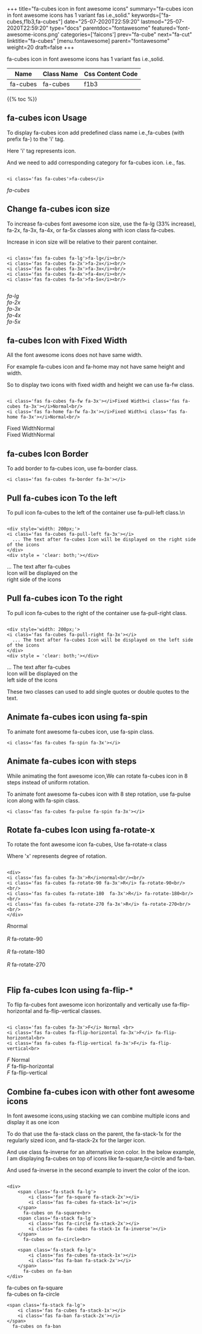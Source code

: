 +++
title="fa-cubes icon in font awesome icons"
summary="fa-cubes icon in font awesome icons has 1 variant fas i.e.,solid."
keywords=["fa-cubes,f1b3,fa-cubes"]
date="25-07-2020T22:59:20"
lastmod="25-07-2020T22:59:20"
type="docs"
parentdoc="fontawesome"
featured='font-awesome-icons.png'
categories=['faicons']
prev="fa-cube"
next="fa-cut"
linktitle="fa-cubes"
[menu.fontawesome]
parent="fontawesome"
weight=20
draft=false
+++


fa-cubes icon in font awesome icons has 1 variant fas i.e.,solid.

<div class='table-responsive'><table class='table'><thead><tr><th>Name</th><th>Class Name</th><th>Css Content Code</th></tr></thead><tbody><tr><td>fa-cubes</td><td>fa-cubes</td><td>f1b3</td></tr></tbody></table></div>


{{% toc %}}


## fa-cubes icon Usage

To display fa-cubes icon add predefined class name i.e.,fa-cubes (with prefix fa-) to the 'i' tag.

Here 'i' tag represents icon.

And we need to add corresponding category for fa-cubes icon. i.e., fas.


```

<i class='fas fa-cubes'>fa-cubes</i>
```

<i class='fas fa-cubes'>fa-cubes</i>




## Change fa-cubes icon size
To increase fa-cubes font awesome icon size, use the fa-lg (33% increase), fa-2x, fa-3x, fa-4x, or fa-5x classes along with icon class fa-cubes.

Increase in icon size will be relative to their parent container. 

```

<i class='fas fa-cubes fa-lg'>fa-lg</i><br/>
<i class='fas fa-cubes fa-2x'>fa-2x</i><br/>
<i class='fas fa-cubes fa-3x'>fa-3x</i><br/>
<i class='fas fa-cubes fa-4x'>fa-4x</i><br/>
<i class='fas fa-cubes fa-5x'>fa-5x</i><br/>
            
```

<i class='fas fa-cubes fa-lg'>fa-lg</i><br/>
<i class='fas fa-cubes fa-2x'>fa-2x</i><br/>
<i class='fas fa-cubes fa-3x'>fa-3x</i><br/>
<i class='fas fa-cubes fa-4x'>fa-4x</i><br/>
<i class='fas fa-cubes fa-5x'>fa-5x</i><br/>
            



## fa-cubes Icon with Fixed Width 

All the font awesome icons does not have same width.

For example fa-cubes icon and fa-home may not have same height and width.

So to display two icons with fixed width and height we can use fa-fw class.


```

<i class='fas fa-cubes fa-fw fa-3x'></i>Fixed Width<i class='fas fa-cubes fa-3x'></i>Normal<br/>
<i class='fas fa-home fa-fw fa-3x'></i>Fixed Width<i class='fas fa-home fa-3x'></i>Normal<br/>
```

<i class='fas fa-cubes fa-fw fa-3x'></i>Fixed Width<i class='fas fa-cubes fa-3x'></i>Normal<br/>
<i class='fas fa-home fa-fw fa-3x'></i>Fixed Width<i class='fas fa-home fa-3x'></i>Normal<br/>



## fa-cubes Icon Border 

To add border to fa-cubes icon, use fa-border class.


```
<i class='fas fa-cubes fa-border fa-3x'></i>

```
<i class='fas fa-cubes fa-border fa-3x'></i>





## Pull fa-cubes icon To the left

To pull icon fa-cubes to the left of the container use fa-pull-left class.\n

```

<div style='width: 200px;'>
<i class='fas fa-cubes fa-pull-left fa-3x'></i>
  ... The text after fa-cubes Icon will be displayed on the right side of the icons
</div>
<div style = 'clear: both;'></div>
```

<div style='width: 200px;'>
<i class='fas fa-cubes fa-pull-left fa-3x'></i>
  ... The text after fa-cubes Icon will be displayed on the right side of the icons
</div>
<div style = 'clear: both;'></div>




## Pull fa-cubes icon To the right
To pull icon fa-cubes to the right of the container use fa-pull-right class.

```

<div style='width: 200px;'>
<i class='fas fa-cubes fa-pull-right fa-3x'></i>
  ... The text after fa-cubes Icon will be displayed on the left side of the icons
</div>
<div style = 'clear: both;'></div>
```

<div style='width: 200px;'>
<i class='fas fa-cubes fa-pull-right fa-3x'></i>
  ... The text after fa-cubes Icon will be displayed on the left side of the icons
</div>
<div style = 'clear: both;'></div>

These two classes can used to add single quotes or double quotes to the text.


## Animate fa-cubes icon using fa-spin
To animate font awesome fa-cubes icon, use fa-spin class.

```
<i class='fas fa-cubes fa-spin fa-3x'></i>
```
<i class='fas fa-cubes fa-spin fa-3x'></i>




## Animate fa-cubes icon with steps
While animating the font awesome icon,We can rotate fa-cubes icon in 8 steps instead of uniform rotation.

To animate font awesome fa-cubes icon with 8 step rotation, use fa-pulse icon along with fa-spin class.


```
<i class='fas fa-cubes fa-pulse fa-spin fa-3x'></i>

```
<i class='fas fa-cubes fa-pulse fa-spin fa-3x'></i>





## Rotate fa-cubes Icon using fa-rotate-x
To rotate the font awesome icon fa-cubes, Use fa-rotate-x class

Where 'x' represents degree of rotation.


```

<div>
<i class='fas fa-cubes fa-3x'>R</i>normal<br/><br/>
<i class='fas fa-cubes fa-rotate-90 fa-3x'>R</i> fa-rotate-90<br/><br/> 
<i class='fas fa-cubes fa-rotate-180  fa-3x'>R</i> fa-rotate-180<br/><br/> 
<i class='fas fa-cubes fa-rotate-270 fa-3x'>R</i> fa-rotate-270<br/><br/>
</div>
```

<div>
<i class='fas fa-cubes fa-3x'>R</i>normal<br/><br/>
<i class='fas fa-cubes fa-rotate-90 fa-3x'>R</i> fa-rotate-90<br/><br/> 
<i class='fas fa-cubes fa-rotate-180  fa-3x'>R</i> fa-rotate-180<br/><br/> 
<i class='fas fa-cubes fa-rotate-270 fa-3x'>R</i> fa-rotate-270<br/><br/>
</div>




## Flip fa-cubes Icon using fa-flip-*
To flip fa-cubes font awesome icon horizontally and vertically use fa-flip-horizontal and fa-flip-vertical classes. 

```

<i class='fas fa-cubes fa-3x'>F</i> Normal <br>
<i class='fas fa-cubes fa-flip-horizontal fa-3x'>F</i> fa-flip-horizontal<br>
<i class='fas fa-cubes fa-flip-vertical fa-3x'>F</i> fa-flip-vertical<br>
```

<i class='fas fa-cubes fa-3x'>F</i> Normal <br>
<i class='fas fa-cubes fa-flip-horizontal fa-3x'>F</i> fa-flip-horizontal<br>
<i class='fas fa-cubes fa-flip-vertical fa-3x'>F</i> fa-flip-vertical<br>




## Combine fa-cubes icon with other font awesome icons
In font awesome icons,using stacking we can combine multiple icons and display it as one icon 

To do that use the fa-stack class on the parent, the fa-stack-1x for the regularly sized icon, and fa-stack-2x for the larger icon.

And use class fa-inverse for an alternative icon color. 
In the below example, I am displaying fa-cubes on top of icons like fa-square,fa-circle and fa-ban.

And used fa-inverse in the second example to invert the color of the icon.

```

<div>
    <span class='fa-stack fa-lg'>
        <i class='far fa-square fa-stack-2x'></i>
        <i class='fas fa-cubes fa-stack-1x'></i>
    </span>
      fa-cubes on fa-square<br>
    <span class='fa-stack fa-lg'>
        <i class='fas fa-circle fa-stack-2x'></i>
        <i class='fas fa-cubes fa-stack-1x fa-inverse'></i>
    </span>
      fa-cubes on fa-circle<br>

    <span class='fa-stack fa-lg'>
        <i class='fas fa-cubes fa-stack-1x'></i>
        <i class='fas fa-ban fa-stack-2x'></i>
    </span>
      fa-cubes on fa-ban
</div>
```

<div>
    <span class='fa-stack fa-lg'>
        <i class='far fa-square fa-stack-2x'></i>
        <i class='fas fa-cubes fa-stack-1x'></i>
    </span>
      fa-cubes on fa-square<br>
    <span class='fa-stack fa-lg'>
        <i class='fas fa-circle fa-stack-2x'></i>
        <i class='fas fa-cubes fa-stack-1x fa-inverse'></i>
    </span>
      fa-cubes on fa-circle<br>

    <span class='fa-stack fa-lg'>
        <i class='fas fa-cubes fa-stack-1x'></i>
        <i class='fas fa-ban fa-stack-2x'></i>
    </span>
      fa-cubes on fa-ban
</div>






